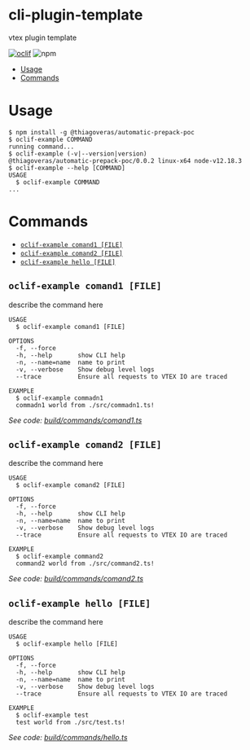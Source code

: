 cli-plugin-template
===================

vtex plugin template

[![oclif](https://img.shields.io/badge/cli-oclif-brightgreen.svg)](https://oclif.io)
![npm](https://img.shields.io/npm/v/@vtex/cli-plugin-template)

<!-- toc -->
* [Usage](#usage)
* [Commands](#commands)
<!-- tocstop -->
# Usage
<!-- usage -->
```sh-session
$ npm install -g @thiagoveras/automatic-prepack-poc
$ oclif-example COMMAND
running command...
$ oclif-example (-v|--version|version)
@thiagoveras/automatic-prepack-poc/0.0.2 linux-x64 node-v12.18.3
$ oclif-example --help [COMMAND]
USAGE
  $ oclif-example COMMAND
...
```
<!-- usagestop -->
# Commands
<!-- commands -->
* [`oclif-example comand1 [FILE]`](#oclif-example-comand1-file)
* [`oclif-example comand2 [FILE]`](#oclif-example-comand2-file)
* [`oclif-example hello [FILE]`](#oclif-example-hello-file)

## `oclif-example comand1 [FILE]`

describe the command here

```
USAGE
  $ oclif-example comand1 [FILE]

OPTIONS
  -f, --force
  -h, --help       show CLI help
  -n, --name=name  name to print
  -v, --verbose    Show debug level logs
  --trace          Ensure all requests to VTEX IO are traced

EXAMPLE
  $ oclif-example commadn1
  commadn1 world from ./src/commadn1.ts!
```

_See code: [build/commands/comand1.ts](https://github.com/vtex/cli-plugin-template/blob/v0.0.2/build/commands/comand1.ts)_

## `oclif-example comand2 [FILE]`

describe the command here

```
USAGE
  $ oclif-example comand2 [FILE]

OPTIONS
  -f, --force
  -h, --help       show CLI help
  -n, --name=name  name to print
  -v, --verbose    Show debug level logs
  --trace          Ensure all requests to VTEX IO are traced

EXAMPLE
  $ oclif-example command2
  command2 world from ./src/command2.ts!
```

_See code: [build/commands/comand2.ts](https://github.com/vtex/cli-plugin-template/blob/v0.0.2/build/commands/comand2.ts)_

## `oclif-example hello [FILE]`

describe the command here

```
USAGE
  $ oclif-example hello [FILE]

OPTIONS
  -f, --force
  -h, --help       show CLI help
  -n, --name=name  name to print
  -v, --verbose    Show debug level logs
  --trace          Ensure all requests to VTEX IO are traced

EXAMPLE
  $ oclif-example test
  test world from ./src/test.ts!
```

_See code: [build/commands/hello.ts](https://github.com/vtex/cli-plugin-template/blob/v0.0.2/build/commands/hello.ts)_
<!-- commandsstop -->
